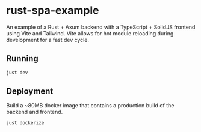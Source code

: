 # rust-spa-example

An example of a Rust + Axum backend with a TypeScript + SolidJS frontend using Vite and Tailwind. Vite allows for hot module reloading during development for a fast dev cycle.

## Running

```bash
just dev
```

## Deployment

Build a ~80MB docker image that contains a production build of the backend and frontend.

```bash
just dockerize
```
